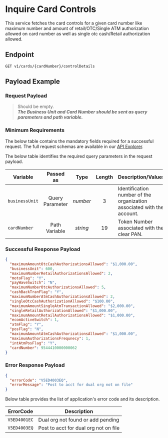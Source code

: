 # Inquire Card Controls

This service fetches the card controls for a given card number like maximum number and amount of retail/OTC/Single ATM authorization allowed on card number as well as single otc cash/Retail authorization allowed.

## Endpoint

`GET v1/cards/{cardNumber}/controlDetails`

## Payload Example

### Request Payload

>Should be empty.  
***The Business Unit and Card Number should be sent as query parameters and path variable.***

### Minimum Requirements

The below table contains the mandatory fields required for a successful request. The full request schemas are available in our [API Explorer](../api/?type=get&path=/v1/cards/{cardNumber}/controlDetails).

The below table identifies the required query parameters in the request payload.

| Variable | Passed as | Type | Length | Description/Values |
| -------- | :-------: | :--: | :------------: | ------------------ |
| `businessUnit` | Query Parameter | *number* | 3 | Identification number of the organization associated with the account. |
| `cardNumber` | Path Variable | *string* | 19 | Token Number associated with the clear PAN. |

### Successful Response Payload

```json
{
  "maximumAmountOtcCashAuthorizationsAllowed": "$1,000.00",
  "businessUnit": 600,
  "maximumNumberRetailAuthorizationsAllowed": 2,
  "motoFlag": "Y",
  "payWaveSwitch": "N",
  "maximumNumberOtcAuthorizationsAllowed": 5,
  "cashBackTranFlag": "Y",
  "maximumNumberAtmCashAuthorizationsAllowed": 2,
  "singleOtcCashAuthorizationAllowed": "$100.00",
  "maximumAmountSingleAtmTransactionAllowed": "$2,000.00",
  "singleRetailAuthorizationAllowed": "$1,000.00",
  "maximumAmountRetailAuthorizationsAllowed": "$1,000.00",
  "ecomActiveSwitch": 1,
  "atmFlag": "Y",
  "posFlag": "N",
  "maximumAmountAtmCashAuthorizationsAllowed": "$1,000.00",
  "maximumAuthorizationsFrequnecy": 1,
  "intAtmPosFlag": "Y",
  "cardNumber": 9544410000000062
}
```

### Error Response Payload

```json
{
  "errorCode": "V5ED4003EQ",
  "errorMessage": "Post to acct for dual org not on file"  
}
```

Below table provides the list of application's error code and its description.

| ErrorCode |  Description |
| --------  | ------------------ |
|`V5ED4001EC` | Dual org not found or add pending |
|`V5ED4003EQ` | Post to acct for dual org not on file |